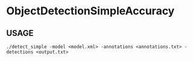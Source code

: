 # ObjectDetectionSimpleAccuracy


## USAGE 

```
./detect_simple -model <model.xml> -annotations <annotations.txt> -detections <output.txt>
```
